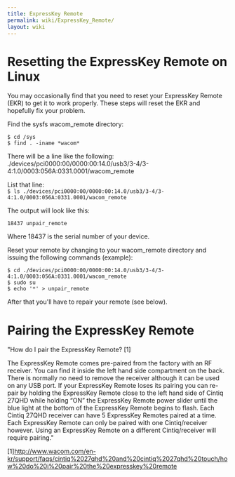 ```yaml
---
title: ExpressKey Remote
permalink: wiki/ExpressKey_Remote/
layout: wiki
---
```


Resetting the ExpressKey Remote on Linux
========================================

You may occasionally find that you need to reset your ExpressKey Remote
(EKR) to get it to work properly. These steps will reset the EKR and
hopefully fix your problem.

Find the sysfs wacom\_remote directory:

`$ cd /sys`  
`$ find . -iname *wacom*`

There will be a line like the following:
./devices/pci0000:00/0000:00:14.0/usb3/3-4/3-4:1.0/0003:056A:0331.0001/wacom\_remote

List that line:  
`$ ls ./devices/pci0000:00/0000:00:14.0/usb3/3-4/3-4:1.0/0003:056A:0331.0001/wacom_remote`

The output will look like this:  
  
`18437 unpair_remote`

Where 18437 is the serial number of your device.

Reset your remote by changing to your wacom\_remote directory and
issuing the following commands (example):

`$ cd ./devices/pci0000:00/0000:00:14.0/usb3/3-4/3-4:1.0/0003:056A:0331.0001/wacom_remote`  
`$ sudo su`  
`$ echo '*' > unpair_remote`  

After that you'll have to repair your remote (see below).

Pairing the ExpressKey Remote
=============================

"How do I pair the ExpressKey Remote? \[1\]

The ExpressKey Remote comes pre-paired from the factory with an RF
receiver. You can find it inside the left hand side compartment on the
back. There is normally no need to remove the receiver although it can
be used on any USB port. If your ExpressKey Remote loses its pairing you
can re-pair by holding the ExpressKey Remote close to the left hand side
of Cintiq 27QHD while holding “ON” the ExpressKey Remote power slider
until the blue light at the bottom of the ExpressKey Remote begins to
flash. Each Cintiq 27QHD receiver can have 5 ExpressKey Remotes paired
at a time. Each ExpressKey Remote can only be paired with one
Cintiq/receiver however. Using an ExpressKey Remote on a different
Cintiq/receiver will require pairing."

\[1\]<http://www.wacom.com/en-kr/support/faqs/cintiq%2027qhd%20and%20cintiq%2027qhd%20touch/how%20do%20i%20pair%20the%20expresskey%20remote>
